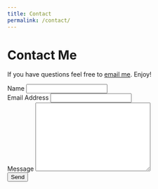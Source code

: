 ```yaml
---
title: Contact
permalink: /contact/
---
```


<div id="contact">
  <h1 class="pageTitle">Contact Me</h1>
  <div class="contactContent">
    <p>If you have questions feel free to <a href="mailto:victor.talpeanu@gmail.com">email me</a>. Enjoy!</p>
  </div>
  <form action="http://formspree.io/victor.talpeanu@gmail.com" method="POST">
    <label for="name">Name</label>    
    <input type="text" id="name" name="name" class="full-width"><br>
    <label for="email">Email Address</label>
    <input type="email" id="email" name="_replyto" class="full-width"><br>
    <label for="message">Message</label>
    <textarea name="message" id="message" cols="30" rows="10" class="full-width"></textarea><br>
    <input type="submit" value="Send" class="button">
  </form>
</div>